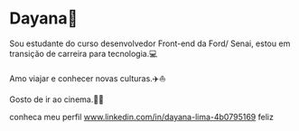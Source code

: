 
# Dayana:butterfly:

Sou estudante do curso desenvolvedor Front-end da Ford/ Senai, estou em transição de carreira para tecnologia.:computer:

Amo viajar e conhecer novas culturas.:airplane::boat:

Gosto de ir ao cinema.:popcorn::bubble_tea:

conheca meu perfil www.linkedin.com/in/dayana-lima-4b0795169
feliz

